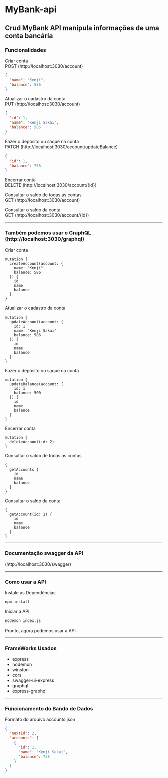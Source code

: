 # MyBank-api

## Crud MyBank API manipula informações de uma conta bancária

### Funcionalidades

Criar conta<br>
POST (http://localhost:3030/account)

```json
{
  "name": "Kenji",
  "balance": 586
}
```

Atualizar o cadastro da conta<br>
PUT (http://localhost:3030/account)

```json
{
  "id": 1,
  "name": "Kenji Sakai",
  "balance": 586
}
```

Fazer o depósito ou saque na conta<br>
PATCH (http://localhost:3030/account/updateBalance)

```json
{
  "id": 1,
  "balance": 758
}
```

Encerrar conta<br>
DELETE (http://localhost:3030/account/{id})

Consultar o saldo de todas as contas<br>
GET (http://localhost:3030/account)

Consultar o saldo da conta<br>
GET (http://localhost:3030/account/{id})

---

### Também podemos usar o GraphQL (http://localhost:3030/graphql)

Criar conta

```graphiql
mutation {
  createAccount(account: {
    name: "Kenji"
    balance: 586
  }) {
    id
    name
    balance
  }
}
```

Atualizar o cadastro da conta<br>

```graphiql
mutation {
  updateAccount(account: {
    id: 1
    name: "Kenji Sakai"
    balance: 586
  }) {
    id
    name
    balance
  }
}
```

Fazer o depósito ou saque na conta

```graphiql
mutation {
  updateBalance(account: {
    id: 1
    balance: 500
  }) {
    id
    name
    balance
  }
}
```

Encerrar conta

```graphiql
mutation {
  deleteAccount(id: 2)
}
```

Consultar o saldo de todas as contas

```graphiql
{
  getAccounts {
    id
    name
    balance
  }
}
```

Consultar o saldo da conta

```graphiql
{
  getAccount(id: 1) {
    id
    name
    balance
  }
}
```

---

### Documentação swagger da API

(http://localhost:3030/swagger)

---

### Como usar a API

Instale as Dependências

```bash
npm install
```

Iniciar a API

```bash
nodemon index.js
```

Pronto, agora podemos usar a API

---

### FrameWorks Usados

- express
- nodemon
- winston
- cors
- swagger-ui-express
- graphql
- express-graphql

---

### Funcionamento do Bando de Dados

Formato do arquivo accounts.json

```json
{
  "nextId": 2,
  "accounts": [
    {
      "id": 1,
      "name": "Kenji Sakai",
      "balance": 758
    }
  ]
}
```
